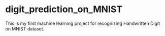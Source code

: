 # digit_prediction_on_MNIST
This is my first machine learning project for recognizing Handwritten Digit on MNIST dataset.
